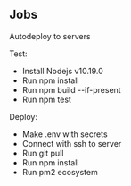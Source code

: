 ## Jobs
Autodeploy to servers

Test:
- Install Nodejs v10.19.0
- Run npm install
- Run npm build --if-present
- Run npm test

Deploy:
- Make .env with secrets
- Connect with ssh to server
- Run git pull
- Run npm install
- Run pm2 ecosystem

